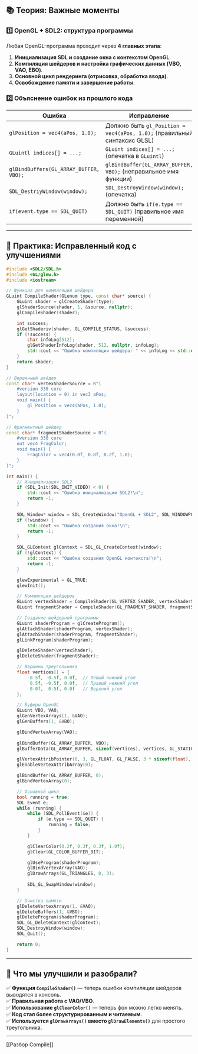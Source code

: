 ## **📚 Теория: Важные моменты**

### 1️⃣ **OpenGL + SDL2: структура программы**

Любая OpenGL-программа проходит через **4 главных этапа**:

1. **Инициализация SDL и создание окна с контекстом OpenGL**.
2. **Компиляция шейдеров и настройка графических данных (VBO, VAO, EBO)**.
3. **Основной цикл рендеринга (отрисовка, обработка ввода)**.
4. **Освобождение памяти и завершение работы**.

### 2️⃣ **Объяснение ошибок из прошлого кода**

|Ошибка|Исправление|
|---|---|
|`glPosition = vec4(aPos, 1.0);`|Должно быть `gl_Position = vec4(aPos, 1.0);` (правильный синтаксис GLSL)|
|`GLuintl indices[] = ...;`|`GLuint indices[] = ...;` (опечатка в `GLuintl`)|
|`glBindBuffers(GL_ARRAY_BUFFER, VBO);`|`glBindBuffer(GL_ARRAY_BUFFER, VBO);` (неправильное имя функции)|
|`SDL_DestriyWindow(window);`|`SDL_DestroyWindow(window);` (опечатка)|
|`if(event.type == SDL_QUIT)`|Должно быть `if(e.type == SDL_QUIT)` (правильное имя переменной)|

---

## **📝 Практика: Исправленный код с улучшениями**

```cpp
#include <SDL2/SDL.h>
#include <GL/glew.h>
#include <iostream>

// Функция для компиляции шейдера
GLuint CompileShader(GLenum type, const char* source) {
    GLuint shader = glCreateShader(type);
    glShaderSource(shader, 1, &source, nullptr);
    glCompileShader(shader);

    int success;
    glGetShaderiv(shader, GL_COMPILE_STATUS, &success);
    if (!success) {
        char infoLog[512];
        glGetShaderInfoLog(shader, 512, nullptr, infoLog);
        std::cout << "Ошибка компиляции шейдера: " << infoLog << std::endl;
    }
    return shader;
}

// Вершинный шейдер
const char* vertexShaderSource = R"(
    #version 330 core
    layout(location = 0) in vec3 aPos;
    void main() {
        gl_Position = vec4(aPos, 1.0);
    }
)";

// Фрагментный шейдер
const char* fragmentShaderSource = R"(
    #version 330 core
    out vec4 FragColor;
    void main() {
        FragColor = vec4(0.0f, 0.8f, 0.2f, 1.0);
    }
)";

int main() {
    // Инициализация SDL2
    if (SDL_Init(SDL_INIT_VIDEO) < 0) {
        std::cout << "Ошибка инициализации SDL2!\n";
        return -1;
    }

    SDL_Window* window = SDL_CreateWindow("OpenGL + SDL2", SDL_WINDOWPOS_CENTERED, SDL_WINDOWPOS_CENTERED, 800, 600, SDL_WINDOW_OPENGL);
    if (!window) {
        std::cout << "Ошибка создания окна!\n";
        return -1;
    }

    SDL_GLContext glContext = SDL_GL_CreateContext(window);
    if (!glContext) {
        std::cout << "Ошибка создания OpenGL контекста!\n";
        return -1;
    }

    glewExperimental = GL_TRUE;
    glewInit();

    // Компиляция шейдеров
    GLuint vertexShader = CompileShader(GL_VERTEX_SHADER, vertexShaderSource);
    GLuint fragmentShader = CompileShader(GL_FRAGMENT_SHADER, fragmentShaderSource);

    // Создание шейдерной программы
    GLuint shaderProgram = glCreateProgram();
    glAttachShader(shaderProgram, vertexShader);
    glAttachShader(shaderProgram, fragmentShader);
    glLinkProgram(shaderProgram);

    glDeleteShader(vertexShader);
    glDeleteShader(fragmentShader);

    // Вершины треугольника
    float vertices[] = {
        -0.5f, -0.5f, 0.0f,  // Левый нижний угол
         0.5f, -0.5f, 0.0f,  // Правый нижний угол
         0.0f,  0.5f, 0.0f   // Верхний угол
    };

    // Буферы OpenGL
    GLuint VBO, VAO;
    glGenVertexArrays(1, &VAO);
    glGenBuffers(1, &VBO);

    glBindVertexArray(VAO);
    
    glBindBuffer(GL_ARRAY_BUFFER, VBO);
    glBufferData(GL_ARRAY_BUFFER, sizeof(vertices), vertices, GL_STATIC_DRAW);

    glVertexAttribPointer(0, 3, GL_FLOAT, GL_FALSE, 3 * sizeof(float), (void*)0);
    glEnableVertexAttribArray(0);

    glBindBuffer(GL_ARRAY_BUFFER, 0);
    glBindVertexArray(0);

    // Основной цикл
    bool running = true;
    SDL_Event e;
    while (running) {
        while (SDL_PollEvent(&e)) {
            if (e.type == SDL_QUIT) {
                running = false;
            }
        }

        glClearColor(0.2f, 0.3f, 0.3f, 1.0f);
        glClear(GL_COLOR_BUFFER_BIT);

        glUseProgram(shaderProgram);
        glBindVertexArray(VAO);
        glDrawArrays(GL_TRIANGLES, 0, 3);
        
        SDL_GL_SwapWindow(window);
    }

    // Очистка памяти
    glDeleteVertexArrays(1, &VAO);
    glDeleteBuffers(1, &VBO);
    glDeleteProgram(shaderProgram);
    SDL_GL_DeleteContext(glContext);
    SDL_DestroyWindow(window);
    SDL_Quit();

    return 0;
}
```

---

## 📌 **Что мы улучшили и разобрали?**

✅ **Функция `CompileShader()`** — теперь ошибки компиляции шейдеров выводятся в консоль.  
✅ **Правильная работа с VAO/VBO**.  
✅ **Использование `glClearColor()`** — теперь фон можно легко менять.  
✅ **Код стал более структурированным и читаемым**.  
✅ **Используется `glDrawArrays()` вместо `glDrawElements()`** для простого треугольника.

---

[[Разбор Compile]]